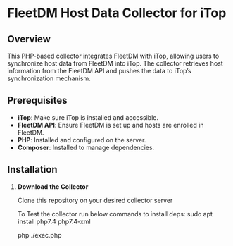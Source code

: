 # FleetDM Host Data Collector for iTop

## Overview

This PHP-based collector integrates FleetDM with iTop, allowing users to synchronize host data from FleetDM into iTop. The collector retrieves host information from the FleetDM API and pushes the data to iTop’s synchronization mechanism.

## Prerequisites

- **iTop**: Make sure iTop is installed and accessible.
- **FleetDM API**: Ensure FleetDM is set up and hosts are enrolled in FleetDM.
- **PHP**: Installed and configured on the server.
- **Composer**: Installed to manage dependencies.

## Installation

1. **Download the Collector**

   Clone this repository on your desired collector server

   To Test the collector run below commands to install deps:
   sudo apt install php7.4 php7.4-xml 

   php ./exec.php